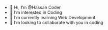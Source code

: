 - 👋 Hi, I’m @Hassan Coder
- 👀 I’m interested in Coding
- 🌱 I’m currently learning Web Development
- 💞️ I’m looking to collaborate with you in coding
<!---
hassancoder321/hassancoder321 is a ✨ special ✨ repository because its `README.md` (this file) appears on your GitHub profile.
You can click the Preview link to take a look at your changes.
--->
